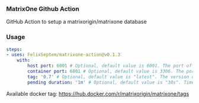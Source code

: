 ### MatrixOne Github Action
GitHub Action to setup a matrixorigin/matrixone database

### Usage
```yaml
steps:
- uses: FelixSeptem/matrixone-action@v0.1.3
    with:
        host port: 6001 # Optional, default value is 6001. The port of host
        container port: 6001 # Optional, default value is 3306. The port of container
        tag: '0.7' # Optional, default value is "latest". The version of the MatrixOne 
        pending duration: '1m' # Optional, default value is "30s". Time duration wait mo to launch. for example: '10s', '2m'.
```


Available docker tag: https://hub.docker.com/r/matrixorigin/matrixone/tags
